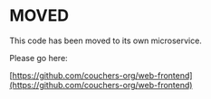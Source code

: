 # MOVED

This code has been moved to its own microservice.

Please go here:

[https://github.com/couchers-org/web-frontend](https://github.com/couchers-org/web-frontend)
